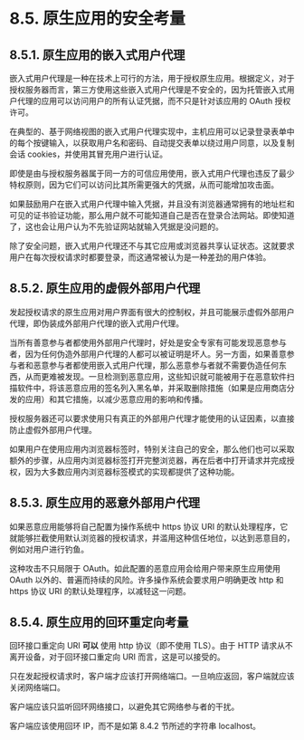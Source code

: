 # 8.5. 原生应用的安全考量

## 8.5.1. 原生应用的嵌入式用户代理

嵌入式用户代理是一种在技术上可行的方法，用于授权原生应用。根据定义，对于授权服务器而言，第三方使用这些嵌入式用户代理是不安全的，因为托管嵌入式用户代理的应用可以访问用户的所有认证凭据，而不只是针对该应用的 OAuth 授权许可。

在典型的、基于网络视图的嵌入式用户代理实现中，主机应用可以记录登录表单中的每个按键输入，以获取用户名和密码、自动提交表单以绕过用户同意，以及复制会话 cookies，并使用其冒充用户进行认证。

即使是由与授权服务器属于同一方的可信应用使用，嵌入式用户代理也违反了最少特权原则，因为它们可以访问比其所需更强大的凭据，从而可能增加攻击面。

如果鼓励用户在嵌入式用户代理中输入凭据，并且没有浏览器通常拥有的地址栏和可见的证书验证功能，那么用户就不可能知道自己是否在登录合法网站。即使知道了，这也会让用户认为不先验证网站就输入凭据是没问题的。

除了安全问题，嵌入式用户代理还不与其它应用或浏览器共享认证状态。这就要求用户在每次授权请求时都要登录，而这通常被认为是一种差劲的用户体验。

## 8.5.2. 原生应用的虚假外部用户代理

发起授权请求的原生应用对用户界面有很大的控制权，并且可能展示虚假外部用户代理，即伪装成外部用户代理的嵌入式用户代理。

当所有善意参与者都使用外部用户代理时，好处是安全专家有可能发现恶意参与者，因为任何伪造外部用户代理的人都可以被证明是坏人。另一方面，如果善意参与者和恶意参与者都使用嵌入式用户代理，那么恶意参与者就不需要伪造任何东西，从而更难被发现。一旦检测到恶意应用，这些知识就可能被用于在恶意软件扫描软件中，将该恶意应用的签名列入黑名单，并采取删除措施（如果是应用商店分发的应用）和其它措施，以减少恶意应用的影响和传播。

授权服务器还可以要求使用只有真正的外部用户代理才能使用的认证因素，以直接防止虚假外部用户代理。

如果用户在使用应用内浏览器标签时，特别关注自己的安全，那么他们也可以采取额外的步骤，从应用内浏览器标签打开完整浏览器，再在后者中打开请求并完成授权，因为大多数应用内浏览器标签模式的实现都提供了这种功能。

## 8.5.3. 原生应用的恶意外部用户代理

如果恶意应用能够将自己配置为操作系统中 https 协议 URI 的默认处理程序，它就能够拦截使用默认浏览器的授权请求，并滥用这种信任地位，以达到恶意目的，例如对用户进行钓鱼。

这种攻击不只局限于 OAuth。如此配置的恶意应用会给用户带来原生应用使用 OAuth 以外的、普遍而持续的风险。许多操作系统会要求用户明确更改 http 和 https 协议 URI 的默认处理程序，以减轻这一问题。

## 8.5.4. 原生应用的回环重定向考量

回环接口重定向 URI **可以** 使用 http 协议（即不使用 TLS）。由于 HTTP 请求从不离开设备，对于回环接口重定向 URI 而言，这是可以接受的。

只在发起授权请求时，客户端才应该打开网络端口。一旦响应返回，客户端就应该关闭网络端口。

客户端应该只监听回环网络接口，以避免其它网络参与者的干扰。

客户端应该使用回环 IP，而不是如第 8.4.2 节所述的字符串 localhost。
